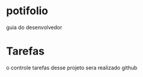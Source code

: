 # potifolio
guia do desenvolvedor


# Tarefas

o controle tarefas desse projeto sera realizado github
